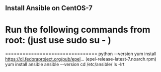 ## Install Ansible on CentOS-7
# Run the following commands from root: (just use sudo su - )
================================
python --version
yum install  https://dl.fedoraproject.org/pub/epel...  (epel-release-latest-7.noarch.rpm)
yum install ansible
ansible --version
cd /etc/ansible/
ls -lrt
